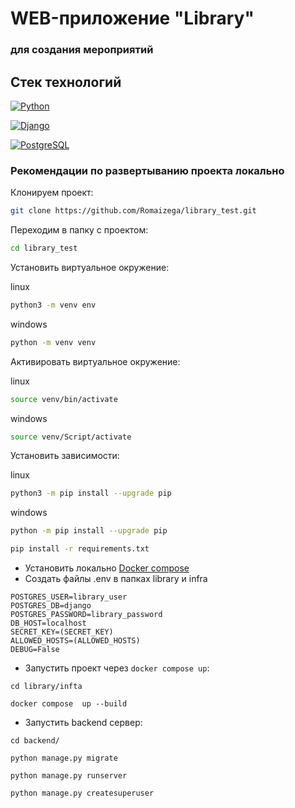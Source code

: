 # WEB-приложение "Library"
### для создания мероприятий


## Стек технологий
 [![Python](https://img.shields.io/badge/-Python-464646?style=flat&logo=Python&logoColor=e8b600&color=065535)](https://docs.python.org/release/3.9.10)

 [![Django](https://img.shields.io/badge/-Django-464646?style=flat&logo=Django&logoColor=56C0C0&color=065535 )](https://www.djangoproject.com/)

 [![PostgreSQL](https://img.shields.io/badge/-PostgreSQL-464646?style=flat&logo=PostgreSQL&logoColor=56C0C0&color=3d85c6)](https://www.postgresql.org/)


### Рекомендации по развертыванию проекта локально

Клонируем проект:

```bash
git clone https://github.com/Romaizega/library_test.git
```

Переходим в папку с проектом:

```bash
cd library_test
```

Установить виртуальное окружение:

linux
```bash
python3 -m venv env
```
windows
```bash
python -m venv venv
```
Активировать виртуальное окружение:

linux
```bash
source venv/bin/activate
```
windows
```bash
source venv/Script/activate
```
Установить зависимости:

linux
```bash
python3 -m pip install --upgrade pip
```
windows
```bash
python -m pip install --upgrade pip
```
```bash
pip install -r requirements.txt
```

+ Установить локально [Docker compose](https://www.docker.com/)
+ Создать файлы .env в папках library и infra 
```
POSTGRES_USER=library_user
POSTGRES_DB=django
POSTGRES_PASSWORD=library_password
DB_HOST=localhost
SECRET_KEY=(SECRET_KEY)
ALLOWED_HOSTS=(ALLOWED_HOSTS)
DEBUG=False
```
+ Запустить проект через `docker compose up`:
```shell script
cd library/infta
```

```shell script
docker compose  up --build
```


+ Запустить backend сервер:
```shell script
cd backend/
```
```shell script
python manage.py migrate
```
```shell script
python manage.py runserver
```
```shell script
python manage.py createsuperuser